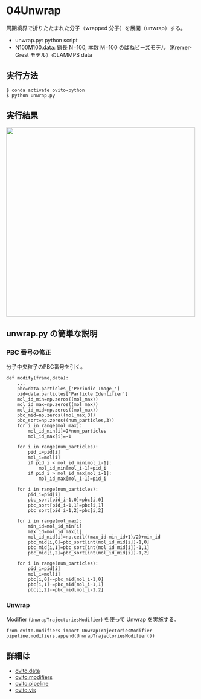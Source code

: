 # 04Unwrap
周期境界で折りたたまれた分子（wrapped 分子）を展開（unwrap）する。
- unwrap.py: python script
- N100M100.data: 鎖長 N=100, 本数 M=100 のばねビーズモデル（Kremer-Grest モデル）のLAMMPS data

## 実行方法
```
$ conda activate ovito-python
$ python unwrap.py
```

## 実行結果
<img src=https://github.com/t-murash/OVITO-Tips/blob/master/04Unwrap/figure.png width=500px>

## unwrap.py の簡単な説明
### PBC 番号の修正
分子中央粒子のPBC番号を引く。
```
def modify(frame,data):
    ...        
    pbc=data.particles_['Periodic Image_']
    pid=data.particles['Particle Identifier']
    mol_id_min=np.zeros((mol_max))
    mol_id_max=np.zeros((mol_max))
    mol_id_mid=np.zeros((mol_max))
    pbc_mid=np.zeros((mol_max,3))
    pbc_sort=np.zeros((num_particles,3))
    for i in range(mol_max):
        mol_id_min[i]=2*num_particles
        mol_id_max[i]=-1

    for i in range(num_particles):
        pid_i=pid[i]
        mol_i=mol[i]
        if pid_i < mol_id_min[mol_i-1]:
            mol_id_min[mol_i-1]=pid_i
        if pid_i > mol_id_max[mol_i-1]:
            mol_id_max[mol_i-1]=pid_i

    for i in range(num_particles):
        pid_i=pid[i]
        pbc_sort[pid_i-1,0]=pbc[i,0]
        pbc_sort[pid_i-1,1]=pbc[i,1]
        pbc_sort[pid_i-1,2]=pbc[i,2]

    for i in range(mol_max):
        min_id=mol_id_min[i]
        max_id=mol_id_max[i]
        mol_id_mid[i]=np.ceil((max_id-min_id+1)/2)+min_id
        pbc_mid[i,0]=pbc_sort[int(mol_id_mid[i])-1,0]
        pbc_mid[i,1]=pbc_sort[int(mol_id_mid[i])-1,1]
        pbc_mid[i,2]=pbc_sort[int(mol_id_mid[i])-1,2]

    for i in range(num_particles):
        pid_i=pid[i]
        mol_i=mol[i]
        pbc[i,0]-=pbc_mid[mol_i-1,0]
        pbc[i,1]-=pbc_mid[mol_i-1,1]
        pbc[i,2]-=pbc_mid[mol_i-1,2]
```

### Unwrap
Modifier (`UnwrapTrajectoriesModifier`) を使って Unwrap を実施する。
```
from ovito.modifiers import UnwrapTrajectoriesModifier
pipeline.modifiers.append(UnwrapTrajectoriesModifier())
```

## 詳細は
- [ovito.data](https://www.ovito.org/docs/current/python/modules/ovito_data.html)
- [ovito.modifiers](https://www.ovito.org/docs/current/python/modules/ovito_modifiers.html)
- [ovito.pipeline](https://www.ovito.org/docs/current/python/modules/ovito_pipeline.html)
- [ovito.vis](https://www.ovito.org/docs/current/python/modules/ovito_vis.html)

